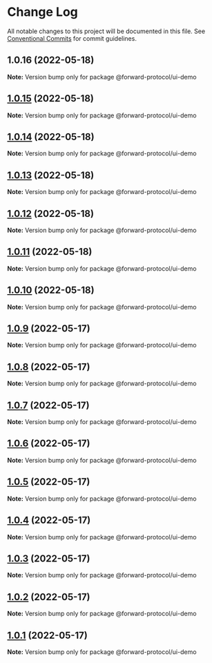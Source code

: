 # Change Log

All notable changes to this project will be documented in this file.
See [Conventional Commits](https://conventionalcommits.org) for commit guidelines.

## 1.0.16 (2022-05-18)

**Note:** Version bump only for package @forward-protocol/ui-demo





## [1.0.15](https://github.com/Forward-Protocol/forward-design-system/compare/@forward-protocol/ui-demo@1.0.14...@forward-protocol/ui-demo@1.0.15) (2022-05-18)

**Note:** Version bump only for package @forward-protocol/ui-demo





## [1.0.14](https://github.com/Forward-Protocol/forward-design-system/compare/@forward-protocol/ui-demo@1.0.13...@forward-protocol/ui-demo@1.0.14) (2022-05-18)

**Note:** Version bump only for package @forward-protocol/ui-demo





## [1.0.13](https://github.com/Forward-Protocol/forward-design-system/compare/@forward-protocol/ui-demo@1.0.12...@forward-protocol/ui-demo@1.0.13) (2022-05-18)

**Note:** Version bump only for package @forward-protocol/ui-demo





## [1.0.12](https://github.com/Forward-Protocol/forward-design-system/compare/@forward-protocol/ui-demo@1.0.11...@forward-protocol/ui-demo@1.0.12) (2022-05-18)

**Note:** Version bump only for package @forward-protocol/ui-demo





## [1.0.11](https://github.com/Forward-Protocol/forward-design-system/compare/@forward-protocol/ui-demo@1.0.10...@forward-protocol/ui-demo@1.0.11) (2022-05-18)

**Note:** Version bump only for package @forward-protocol/ui-demo





## [1.0.10](https://github.com/Forward-Protocol/forward-design-system/compare/@forward-protocol/ui-demo@1.0.9...@forward-protocol/ui-demo@1.0.10) (2022-05-18)

**Note:** Version bump only for package @forward-protocol/ui-demo





## [1.0.9](https://github.com/Forward-Protocol/forward-design-system/compare/@forward-protocol/ui-demo@1.0.8...@forward-protocol/ui-demo@1.0.9) (2022-05-17)

**Note:** Version bump only for package @forward-protocol/ui-demo





## [1.0.8](https://github.com/Forward-Protocol/forward-design-system/compare/@forward-protocol/ui-demo@1.0.7...@forward-protocol/ui-demo@1.0.8) (2022-05-17)

**Note:** Version bump only for package @forward-protocol/ui-demo





## [1.0.7](https://github.com/Forward-Protocol/forward-design-system/compare/@forward-protocol/ui-demo@1.0.6...@forward-protocol/ui-demo@1.0.7) (2022-05-17)

**Note:** Version bump only for package @forward-protocol/ui-demo





## [1.0.6](https://github.com/Forward-Protocol/forward-design-system/compare/@forward-protocol/ui-demo@1.0.5...@forward-protocol/ui-demo@1.0.6) (2022-05-17)

**Note:** Version bump only for package @forward-protocol/ui-demo





## [1.0.5](https://github.com/Forward-Protocol/forward-design-system/compare/@forward-protocol/ui-demo@1.0.4...@forward-protocol/ui-demo@1.0.5) (2022-05-17)

**Note:** Version bump only for package @forward-protocol/ui-demo





## [1.0.4](https://github.com/Forward-Protocol/forward-design-system/compare/@forward-protocol/ui-demo@1.0.3...@forward-protocol/ui-demo@1.0.4) (2022-05-17)

**Note:** Version bump only for package @forward-protocol/ui-demo





## [1.0.3](https://github.com/Forward-Protocol/forward-design-system/compare/@forward-protocol/ui-demo@1.0.2...@forward-protocol/ui-demo@1.0.3) (2022-05-17)

**Note:** Version bump only for package @forward-protocol/ui-demo





## [1.0.2](https://github.com/Forward-Protocol/forward-design-system/compare/@forward-protocol/ui-demo@1.0.1...@forward-protocol/ui-demo@1.0.2) (2022-05-17)

**Note:** Version bump only for package @forward-protocol/ui-demo





## [1.0.1](https://github.com/Forward-Protocol/forward-design-system/compare/@forward-protocol/ui-demo@1.0.0...@forward-protocol/ui-demo@1.0.1) (2022-05-17)

**Note:** Version bump only for package @forward-protocol/ui-demo

